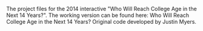The project files for the 2014 interactive "Who Will Reach College Age in the Next 14 Years?". The working version can be found here: Who Will Reach College Age in the Next 14 Years? Original code developed by Justin Myers.
